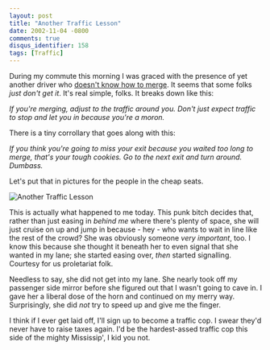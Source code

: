 ```yaml
---
layout: post
title: "Another Traffic Lesson"
date: 2002-11-04 -0800
comments: true
disqus_identifier: 158
tags: [Traffic]
---
```

During my commute this morning I was graced with the presence of yet
another driver who [doesn't know how to
merge](/archive/2002/04/02/a-public-safety-announcement.aspx). It seems
that some folks *just don't get it*. It's real simple, folks. It breaks
down like this:
 
 *If you're merging, adjust to the traffic around you. Don't just expect
traffic to stop and let you in because you're a moron.*
 
 There is a tiny corrollary that goes along with this:
 
 *If you think you're going to miss your exit because you waited too
long to merge, that's your tough cookies. Go to the next exit and turn
around. Dumbass.*
 
 Let's put that in pictures for the people in the cheap seats.
 
 ![Another Traffic
Lesson](https://hyqi8g.dm2302.livefilestore.com/y2pMzV40LTLpFEB3EaPcKegmYcSmA55Scy9P4DCM9anN5I7jOGJOJEXEJ2TF676VJEB0lJA4aav6ps3S6aX8Jy8bTyMoQrcHkTVq6XGVKY0OUo/20021104trafficlesson.gif?psid=1)
 
 This is actually what happened to me today. This punk bitch decides
that, rather than just easing in *behind me* where there's plenty of
space, she will just cruise on up and jump in because - hey - who wants
to wait in line like the rest of the crowd? She was obviously someone
*very important*, too. I know this because she thought it beneath her to
even signal that she wanted in my lane; she started easing over, *then*
started signalling. Courtesy for us proletariat folk.
 
 Needless to say, she did not get into my lane. She nearly took off my
passenger side mirror before she figured out that I wasn't going to cave
in. I gave her a liberal dose of the horn and continued on my merry way.
Surprisingly, she did *not* try to speed up and give me the finger.
 
 I think if I ever get laid off, I'll sign up to become a traffic cop. I
swear they'd never have to raise taxes again. I'd be the hardest-assed
traffic cop this side of the mighty Mississip', I kid you not.
